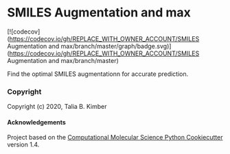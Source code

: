 SMILES Augmentation and max
==============================
[//]: # (Badges)
[![codecov](https://codecov.io/gh/REPLACE_WITH_OWNER_ACCOUNT/SMILES Augmentation and max/branch/master/graph/badge.svg)](https://codecov.io/gh/REPLACE_WITH_OWNER_ACCOUNT/SMILES Augmentation and max/branch/master)


Find the optimal SMILES augmentationn for accurate prediction.

### Copyright

Copyright (c) 2020, Talia B. Kimber


#### Acknowledgements
 
Project based on the 
[Computational Molecular Science Python Cookiecutter](https://github.com/molssi/cookiecutter-cms) version 1.4.
